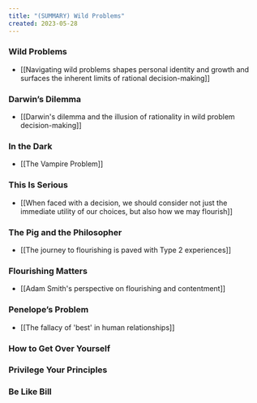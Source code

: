 ```yaml
---
title: "(SUMMARY) Wild Problems"
created: 2023-05-28
---
```


### Wild Problems
- [[Navigating wild problems shapes personal identity and growth and surfaces the inherent limits of rational decision-making]]

### Darwin’s Dilemma
- [[Darwin's dilemma and the illusion of rationality in wild problem decision-making]]

### In the Dark
- [[The Vampire Problem]]

### This Is Serious
- [[When faced with a decision, we should consider not just the immediate utility of our choices, but also how we may flourish]]

### The Pig and the Philosopher
- [[The journey to flourishing is paved with Type 2 experiences]]

### Flourishing Matters
- [[Adam Smith's perspective on flourishing and contentment]]

### Penelope’s Problem
- [[The fallacy of 'best' in human relationships]]

### How to Get Over Yourself

### Privilege Your Principles

### Be Like Bill
